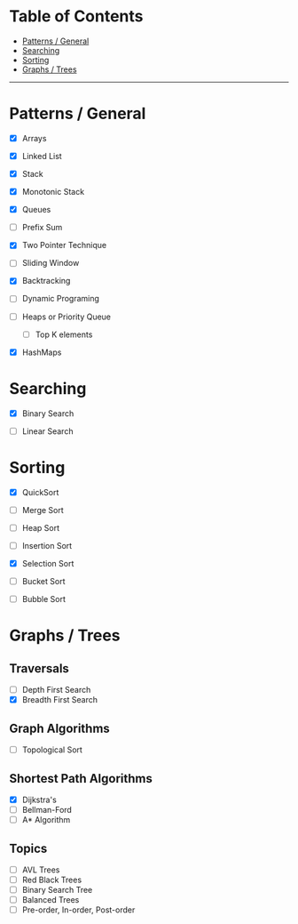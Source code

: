 
# Table of Contents
- [Patterns / General](#paterns--general)
- [Searching](#searching)
- [Sorting](#sorting)
- [Graphs / Trees](#graphs--trees)




--- 

# Patterns / General
- [x] Arrays
- [x] Linked List
- [x] Stack
- [x] Monotonic Stack
- [x] Queues
- [ ] Prefix Sum
- [x] Two Pointer Technique
- [ ] Sliding Window
- [x] Backtracking
- [ ] Dynamic Programing
- [ ] Heaps or Priority Queue
    - [ ] Top K elements
- [x] HashMaps





# Searching 
- [x] Binary Search
- [ ] Linear Search




# Sorting
- [x] QuickSort
- [ ] Merge Sort
- [ ] Heap Sort
- [ ] Insertion Sort
- [x] Selection Sort
- [ ] Bucket Sort
- [ ] Bubble Sort




# Graphs / Trees
## Traversals
- [ ] Depth First Search
- [x] Breadth First Search

## Graph Algorithms
- [ ] Topological Sort

## Shortest Path Algorithms
- [x] Dijkstra's
- [ ] Bellman-Ford
- [ ] A* Algorithm

## Topics
- [ ] AVL Trees
- [ ] Red Black Trees
- [ ] Binary Search Tree
- [ ] Balanced Trees
- [ ] Pre-order, In-order, Post-order

